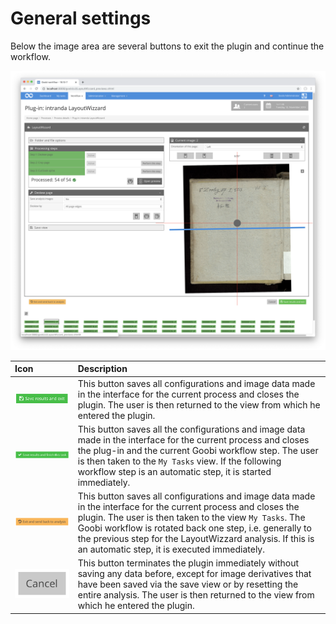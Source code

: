 # General settings

Below the image area are several buttons to exit the plugin and continue the workflow.

![Buttons for exiting the plugin below the image display](../../../../.gitbook/assets/layoutwizzard_04.png)

<table>
  <thead>
    <tr>
      <th style="text-align:left">Icon</th>
      <th style="text-align:left">Description</th>
    </tr>
  </thead>
  <tbody>
    <tr>
      <td style="text-align:left">
        <img src="../../../../.gitbook/assets/layoutwizzard_51.png" alt/>
      </td>
      <td style="text-align:left">This button saves all configurations and image data made in the interface
        for the current process and closes the plugin. The user is then returned
        to the view from which he entered the plugin.</td>
    </tr>
    <tr>
      <td style="text-align:left">
        <p></p>
        <p>
          <img src="../../../../.gitbook/assets/layoutwizzard_49.png" alt/>
        </p>
      </td>
      <td style="text-align:left">This button saves all the configurations and image data made in the interface
        for the current process and closes the plug-in and the current Goobi workflow
        step. The user is then taken to the <code>My Tasks</code> view. If the following
        workflow step is an automatic step, it is started immediately.</td>
    </tr>
    <tr>
      <td style="text-align:left">
        <img src="../../../../.gitbook/assets/layoutwizzard_50.png" alt/>
      </td>
      <td style="text-align:left">This button saves all configurations and image data made in the interface
        for the current process and closes the plugin. The user is then taken to
        the view <code>My Tasks</code>. The Goobi workflow is rotated back one step,
        i.e. generally to the previous step for the LayoutWizzard analysis. If
        this is an automatic step, it is executed immediately.</td>
    </tr>
    <tr>
      <td style="text-align:left">
        <img src="../../../../.gitbook/assets/layoutwizzard_52.png" alt/>
      </td>
      <td style="text-align:left">This button terminates the plugin immediately without saving any data
        before, except for image derivatives that have been saved via the save
        view or by resetting the entire analysis. The user is then returned to
        the view from which he entered the plugin.</td>
    </tr>
  </tbody>
</table>